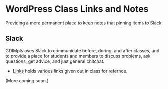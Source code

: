 
# WordPress Class Links and Notes


Providing a more permanent place to keep notes that pinning items to
Slack.

## Slack

GDIMpls uses Slack to communicate before, during, and after classes,
and to provide a place for students and members to discuss problems,
ask questions, get advice, and just general chitchat.

* [Links](Links.md) holds various links given out in class for refernce.


(More coming soon.)
